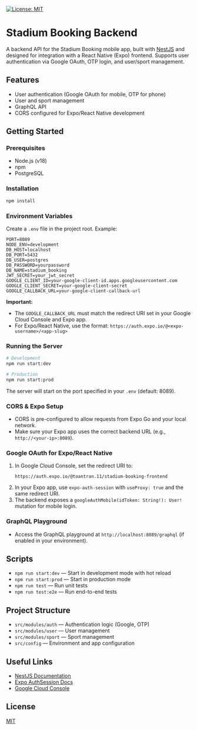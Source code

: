 [![License: MIT](https://img.shields.io/badge/License-MIT-yellow.svg)](https://opensource.org/licenses/MIT)

# Stadium Booking Backend

A backend API for the Stadium Booking mobile app, built with [NestJS](https://nestjs.com/) and designed for integration with a React Native (Expo) frontend. Supports user authentication via Google OAuth, OTP login, and user/sport management.

## Features

- User authentication (Google OAuth for mobile, OTP for phone)
- User and sport management
- GraphQL API
- CORS configured for Expo/React Native development

## Getting Started

### Prerequisites

- Node.js (v18)
- npm
- PostgreSQL

### Installation

```bash
npm install
```

### Environment Variables

Create a `.env` file in the project root. Example:

```env
PORT=8089
NODE_ENV=development
DB_HOST=localhost
DB_PORT=5432
DB_USER=postgres
DB_PASSWORD=yourpassword
DB_NAME=stadium_booking
JWT_SECRET=your_jwt_secret
GOOGLE_CLIENT_ID=your-google-client-id.apps.googleusercontent.com
GOOGLE_CLIENT_SECRET=your-google-client-secret
GOOGLE_CALLBACK_URL=your-google-client-callback-url
```

**Important:**

- The `GOOGLE_CALLBACK_URL` must match the redirect URI set in your Google Cloud Console and Expo app.
- For Expo/React Native, use the format: `https://auth.expo.io/@<expo-username>/<app-slug>`

### Running the Server

```bash
# Development
npm run start:dev

# Production
npm run start:prod
```

The server will start on the port specified in your `.env` (default: 8089).

### CORS & Expo Setup

- CORS is pre-configured to allow requests from Expo Go and your local network.
- Make sure your Expo app uses the correct backend URL (e.g., `http://<your-ip>:8089`).

### Google OAuth for Expo/React Native

1. In Google Cloud Console, set the redirect URI to:
   ```
   https://auth.expo.io/@toantran.11/stadium-booking-frontend
   ```
2. In your Expo app, use `expo-auth-session` with `useProxy: true` and the same redirect URI.
3. The backend exposes a `googleAuthMobile(idToken: String!): User!` mutation for mobile login.

### GraphQL Playground

- Access the GraphQL playground at `http://localhost:8089/graphql` (if enabled in your environment).

## Scripts

- `npm run start:dev` — Start in development mode with hot reload
- `npm run start:prod` — Start in production mode
- `npm run test` — Run unit tests
- `npm run test:e2e` — Run end-to-end tests

## Project Structure

- `src/modules/auth` — Authentication logic (Google, OTP)
- `src/modules/user` — User management
- `src/modules/sport` — Sport management
- `src/config` — Environment and app configuration

## Useful Links

- [NestJS Documentation](https://docs.nestjs.com/)
- [Expo AuthSession Docs](https://docs.expo.dev/guides/authentication/)
- [Google Cloud Console](https://console.cloud.google.com/apis/credentials)

## License

[MIT](https://opensource.org/licenses/MIT)
